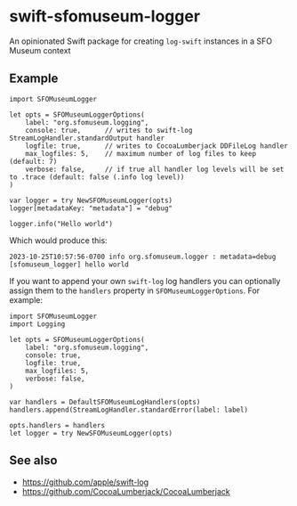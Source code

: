 # swift-sfomuseum-logger

An opinionated Swift package for creating `log-swift` instances in a SFO Museum context

## Example

```
import SFOMuseumLogger

let opts = SFOMuseumLoggerOptions(
    label: "org.sfomuseum.logging",
    console: true,      // writes to swift-log StreamLogHandler.standardOutput handler
    logfile: true,      // writes to CocoaLumberjack DDFileLog handler
    max_logfiles: 5,    // maximum number of log files to keep (default: 7)
    verbose: false,     // if true all handler log levels will be set to .trace (default: false (.info log level))
)

var logger = try NewSFOMuseumLogger(opts)
logger[metadataKey: "metadata"] = "debug"

logger.info("Hello world")
```        

Which would produce this:

```
2023-10-25T10:57:56-0700 info org.sfomuseum.logger : metadata=debug [sfomuseum_logger] hello world
```

If you want to append your own `swift-log` log handlers you can optionally assign them to the `handlers` property in `SFOMuseumLoggerOptions`. For example:

```
import SFOMuseumLogger
import Logging

let opts = SFOMuseumLoggerOptions(
    label: "org.sfomuseum.logging",
    console: true, 
    logfile: true,
    max_logfiles: 5,
    verbose: false,
)

var handlers = DefaultSFOMuseumLogHandlers(opts)
handlers.append(StreamLogHandler.standardError(label: label)

opts.handlers = handlers
let logger = try NewSFOMuseumLogger(opts)
```

## See also

* https://github.com/apple/swift-log
* https://github.com/CocoaLumberjack/CocoaLumberjack
